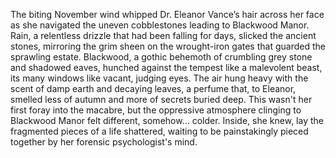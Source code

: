 The biting November wind whipped Dr. Eleanor Vance’s hair across her face as she navigated the uneven cobblestones leading to Blackwood Manor.  Rain, a relentless drizzle that had been falling for days, slicked the ancient stones, mirroring the grim sheen on the wrought-iron gates that guarded the sprawling estate.  Blackwood, a gothic behemoth of crumbling grey stone and shadowed eaves, hunched against the tempest like a malevolent beast, its many windows like vacant, judging eyes.  The air hung heavy with the scent of damp earth and decaying leaves, a perfume that, to Eleanor, smelled less of autumn and more of secrets buried deep.  This wasn't her first foray into the macabre, but the oppressive atmosphere clinging to Blackwood Manor felt different, somehow… colder.  Inside, she knew, lay the fragmented pieces of a life shattered, waiting to be painstakingly pieced together by her forensic psychologist's mind.
